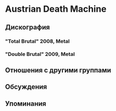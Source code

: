 # Austrian Death Machine



## Дискография

### "Total Brutal" 2008, Metal



### "Double Brutal" 2009, Metal




## Отношения с другими группами


## Обсуждения


## Упоминания

